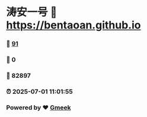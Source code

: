 # 涛安一号 :link: https://bentaoan.github.io 
### :page_facing_up: [91](https://bentaoan.github.io/tag.html) 
### :speech_balloon: 0 
### :hibiscus: 82897 
### :alarm_clock: 2025-07-01 11:01:55 
### Powered by :heart: [Gmeek](https://github.com/Meekdai/Gmeek)
